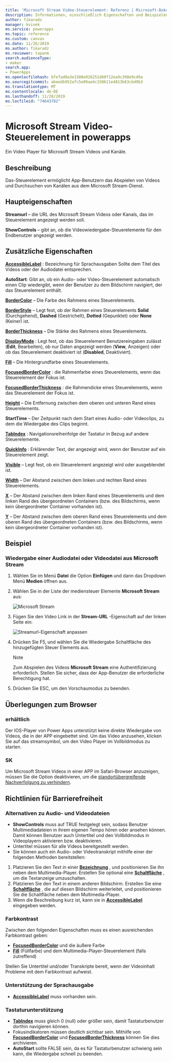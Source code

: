 ```yaml
---
title: 'Microsoft Stream Video-Steuerelement: Referenz | Microsoft-Dokumentation'
description: Informationen, einschließlich Eigenschaften und Beispielen, über das Microsoft Stream Video-Steuerelement
author: fikaradz
manager: kvivek
ms.service: powerapps
ms.topic: reference
ms.custom: canvas
ms.date: 11/26/2019
ms.author: fikaradz
ms.reviewer: tapanm
search.audienceType:
- maker
search.app:
- PowerApps
ms.openlocfilehash: bfefad0a3e1500e926251d68f12ea9c398e9cd9a
ms.sourcegitcommit: abeedb952afc5e09ae4c158611e4813b63cb49b3
ms.translationtype: MT
ms.contentlocale: de-DE
ms.lasthandoff: 11/28/2019
ms.locfileid: "74643782"
---
```

# <a name="microsoft-stream-video-control-in-powerapps"></a>Microsoft Stream Video-Steuerelement in powerapps
Ein Video Player für Microsoft Stream Videos und Kanäle.

## <a name="description"></a>Beschreibung
Das-Steuerelement ermöglicht App-Benutzern das Abspielen von Videos und Durchsuchen von Kanälen aus dem Microsoft Stream-Dienst.

## <a name="key-properties"></a>Haupteigenschaften
**Streamurl** – die URL des Microsoft Stream Videos oder Kanals, das im Steuerelement angezeigt werden soll.

**ShowControls** – gibt an, ob die Videowiedergabe-Steuerelemente für den Endbenutzer angezeigt werden.

## <a name="additional-properties"></a>Zusätzliche Eigenschaften
**[AccessibleLabel](properties-accessibility.md)** : Bezeichnung für Sprachausgaben Sollte dem Titel des Videos oder der Audiodatei entsprechen.

**AutoStart**: Gibt an, ob ein Audio- oder Video-Steuerelement automatisch einen Clip wiedergibt, wenn der Benutzer zu dem Bildschirm navigiert, der das Steuerelement enthält.

**[BorderColor](properties-color-border.md)** – Die Farbe des Rahmens eines Steuerelements.

**[BorderStyle](properties-color-border.md)** – Legt fest, ob der Rahmen eines Steuerelements **Solid** (Durchgehend), **Dashed** (Gestrichelt), **Dotted** (Gepunktet) oder **None** (Keiner) ist.

**[BorderThickness](properties-color-border.md)** – Die Stärke des Rahmens eines Steuerelements.

**[DisplayMode](properties-core.md)** : Legt fest, ob das Steuerelement Benutzereingaben zulässt (**Edit**, Bearbeiten), ob nur Daten angezeigt werden (**View**, Anzeigen) oder ob das Steuerelement deaktiviert ist (**Disabled**, Deaktiviert).

**[Fill](properties-color-border.md)** – Die Hintergrundfarbe eines Steuerelements.

**[FocusedBorderColor](properties-color-border.md)** : die Rahmenfarbe eines Steuerelements, wenn das Steuerelement der Fokus ist.

**[FocusedBorderThickness](properties-color-border.md)** : die Rahmendicke eines Steuerelements, wenn das Steuerelement der Fokus ist.

**[Height](properties-size-location.md)** – Die Entfernung zwischen dem oberen und unteren Rand eines Steuerelements.

**StartTime** – Der Zeitpunkt nach dem Start eines Audio- oder Videoclips, zu dem die Wiedergabe des Clips beginnt.

**[TabIndex](properties-accessibility.md)** : Navigationsreihenfolge der Tastatur in Bezug auf andere Steuerelemente.

**[QuickInfo](properties-core.md)** : Erklärender Text, der angezeigt wird, wenn der Benutzer auf ein Steuerelement zeigt.

**[Visible](properties-core.md)** – Legt fest, ob ein Steuerelement angezeigt wird oder ausgeblendet ist.

**[Width](properties-size-location.md)** – Der Abstand zwischen dem linken und rechten Rand eines Steuerelements.

**[X](properties-size-location.md)** – Der Abstand zwischen dem linken Rand eines Steuerelements und dem linken Rand des übergeordneten Containers (bzw. des Bildschirms, wenn kein übergeordneter Container vorhanden ist).

**[Y](properties-size-location.md)** – Der Abstand zwischen dem oberen Rand eines Steuerelements und dem oberen Rand des übergeordneten Containers (bzw. des Bildschirms, wenn kein übergeordneter Container vorhanden ist).

## <a name="example"></a>Beispiel

### <a name="play-an-audio-or-video-file-from-microsoft-stream"></a>Wiedergabe einer Audiodatei oder Videodatei aus Microsoft Stream

1. Wählen Sie im Menü **Datei** die Option **Einfügen** und dann das Dropdown Menü **Medien** öffnen aus. 
2. Wählen Sie in der Liste der mediensteuer Elemente **Microsoft Stream** aus:

    ![Microsoft Stream](./media/control-stream-video/stream-icon.png "Microsoft Stream")

3. Fügen Sie den Video Link in der **Stream-URL** -Eigenschaft auf der linken Seite ein:

    ![Streamurl-Eigenschaft anpassen](./media/control-stream-video/stream-url.png "Streamurl-Eigenschaft anpassen")

4. Drücken Sie F5, und wählen Sie die Wiedergabe Schaltfläche des hinzugefügten Steuer Elements aus.

    > [!NOTE]
   > Zum Abspielen des Videos **Microsoft Stream** eine Authentifizierung erforderlich. Stellen Sie sicher, dass der App-Benutzer die erforderliche Berechtigung hat.
5. Drücken Sie ESC, um den Vorschaumodus zu beenden.

## <a name="browser-considerations"></a>Überlegungen zum Browser

### <a name="ios"></a>erhältlich
Der IOS-Player von Power Apps unterstützt keine direkte Wiedergabe von Videos, die in der APP eingebettet sind.  Um das Video anzusehen, klicken Sie auf das streamsymbol, um den Video Player im Vollbildmodus zu starten.

### <a name="safari"></a>SK

Um Microsoft Stream Videos in einer APP im Safari-Browser anzuzeigen, müssen Sie die Option deaktivieren, um die [standortübergreifende Nachverfolgung zu verhindern](https://support.apple.com/guide/safari/sfri40732/mac).

## <a name="accessibility-guidelines"></a>Richtlinien für Barrierefreiheit
### <a name="audio-and-video-alternatives"></a>Alternativen zu Audio- und Videodateien
* **ShowControls** muss auf TRUE festgelegt sein, sodass Benutzer Multimediadateien in ihrem eigenen Tempo hören oder ansehen können. Damit können Benutzer auch Untertitel und den Vollbildmodus in Videoplayern aktivieren bzw. deaktivieren.
* Untertitel müssen für alle Videos bereitgestellt werden.
 * Sie können auch ein Audio- oder Videotranskript mithilfe einer der folgenden Methoden bereitstellen:
  1. Platzieren Sie den Text in einer **[Bezeichnung](control-text-box.md)** , und positionieren Sie ihn neben dem Multimedia-Player. Erstellen Sie optional eine **[Schaltfläche](control-button.md)** , um die Textanzeige umzuschalten.
  2. Platzieren Sie den Text in einem anderen Bildschirm. Erstellen Sie eine **[Schaltfläche](control-button.md)** , die auf diesen Bildschirm weiterleitet, und positionieren Sie die Schaltfläche neben dem Multimedia-Player.
  3. Wenn die Beschreibung kurz ist, kann sie in **[AccessibleLabel](properties-accessibility.md)** eingegeben werden.

### <a name="color-contrast"></a>Farbkontrast
Zwischen den folgenden Eigenschaften muss es einen ausreichenden Farbkontrast geben:
* **[FocusedBorderColor](properties-color-border.md)** und die äußere Farbe
* **[Fill](properties-color-border.md)** (Füllfarbe) und dem Multimedia-Player-Steuerelement (falls zutreffend)

Stellen Sie Untertitel und/oder Transkripte bereit, wenn der Videoinhalt Probleme mit dem Farbkontrast aufweist.

### <a name="screen-reader-support"></a>Unterstützung der Sprachausgabe
* **[AccessibleLabel](properties-accessibility.md)** muss vorhanden sein.

### <a name="keyboard-support"></a>Tastaturunterstützung
* **[TabIndex](properties-accessibility.md)** muss gleich 0 (null) oder größer sein, damit Tastaturbenutzer dorthin navigieren können.
* Fokusindikatoren müssen deutlich sichtbar sein. Mithilfe von **[FocusedBorderColor](properties-color-border.md)** und **[FocusedBorderThickness](properties-color-border.md)** können Sie dies archivieren.
* **AutoStart** sollte FALSE sein, da es für Tastaturbenutzer schwierig sein kann, die Wiedergabe schnell zu beenden.